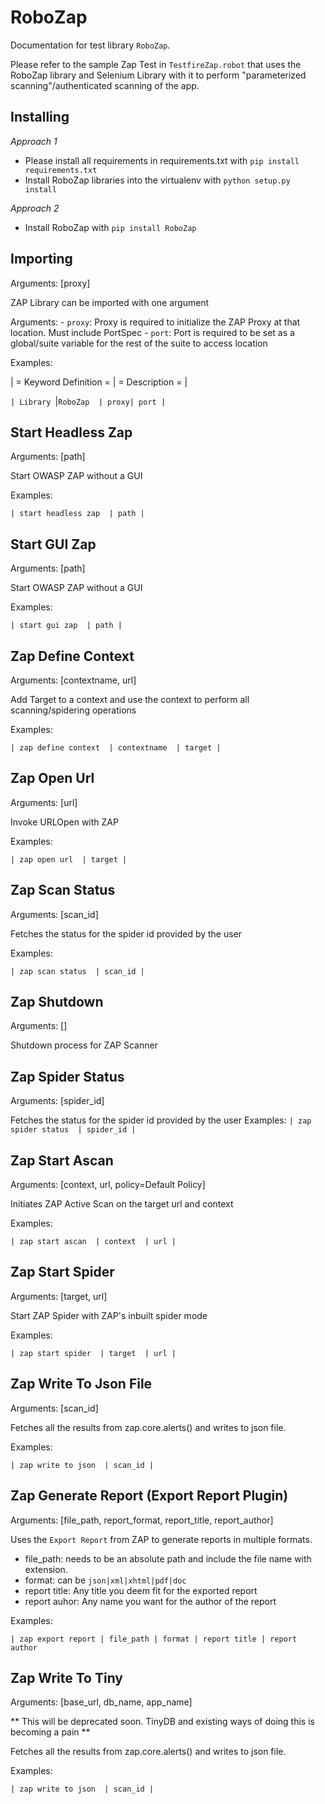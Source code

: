 RoboZap
=======
Documentation for test library ``RoboZap``.

Please refer to the sample Zap Test in ``TestfireZap.robot`` that uses the RoboZap library and Selenium Library with it to perform "parameterized scanning"/authenticated scanning of the app. 

Installing
----------

*Approach 1*
- Please install all requirements in requirements.txt with `pip install requirements.txt`
- Install RoboZap libraries into the virtualenv with `python setup.py install`

*Approach 2*
- Install RoboZap with `pip install RoboZap`

Importing
---------
Arguments:  [proxy]

ZAP Library can be imported with one argument

Arguments:
    - ``proxy``: Proxy is required to initialize the ZAP Proxy at that location. Must include PortSpec
    - ``port``: Port is required to be set as a global/suite variable for the rest of the suite to access
location


Examples:

| = Keyword Definition =  | = Description =  |

`| Library `|` RoboZap  | proxy| port | `

Start Headless Zap
------------------
Arguments:  [path]

Start OWASP ZAP without a GUI

Examples:

`| start headless zap  | path |`

Start GUI Zap
------------------
Arguments:  [path]

Start OWASP ZAP without a GUI

Examples:

`| start gui zap  | path |`

Zap Define Context
------------------
Arguments:  [contextname, url]

Add Target to a context and use the context to perform all scanning/spidering
operations

Examples:

`| zap define context  | contextname  | target |`

Zap Open Url
------------
Arguments:  [url]

Invoke URLOpen with ZAP

Examples:

`| zap open url  | target |`

Zap Scan Status
---------------
Arguments:  [scan_id]

Fetches the status for the spider id provided by the user

Examples:

`| zap scan status  | scan_id |`

Zap Shutdown
------------
Arguments:  []

Shutdown process for ZAP Scanner

Zap Spider Status
-----------------
Arguments:  [spider_id]

Fetches the status for the spider id provided by the user
Examples:
`| zap spider status  | spider_id |`

Zap Start Ascan
---------------
Arguments:  [context, url, policy=Default Policy]

Initiates ZAP Active Scan on the target url and context

Examples:

`| zap start ascan  | context  | url |`

Zap Start Spider
----------------
Arguments:  [target, url]

Start ZAP Spider with ZAP's inbuilt spider mode

Examples:

`| zap start spider  | target  | url |`

Zap Write To Json File
----------------------
Arguments:  [scan_id]

Fetches all the results from zap.core.alerts() and writes to json file.

Examples:

`| zap write to json  | scan_id |`


Zap Generate Report  (Export Report Plugin)
----------------------
Arguments:  [file_path, report_format, report_title, report_author]

Uses the `Export Report` from ZAP to generate reports in multiple formats.
- file_path: needs to be an absolute path and include the file name with extension. 
- format: can be `json|xml|xhtml|pdf|doc`
- report title: Any title you deem fit for the exported report
- report auhor: Any name you want for the author of the report

Examples:

`| zap export report | file_path | format | report title | report author`


Zap Write To Tiny
-----------------
Arguments:  [base_url, db_name, app_name]

** This will be deprecated soon. TinyDB and existing ways of doing this is becoming a pain **

Fetches all the results from zap.core.alerts() and writes to json file.

Examples:

`| zap write to json  | scan_id |`